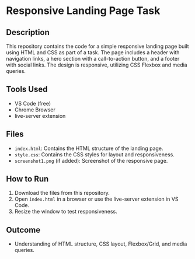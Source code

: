 # Responsive Landing Page Task

## Description
This repository contains the code for a simple responsive landing page built using HTML and CSS as part of a task. The page includes a header with navigation links, a hero section with a call-to-action button, and a footer with social links. The design is responsive, utilizing CSS Flexbox and media queries.

## Tools Used
- VS Code (free)
- Chrome Browser
- live-server extension

## Files
- `index.html`: Contains the HTML structure of the landing page.
- `style.css`: Contains the CSS styles for layout and responsiveness.
- `screenshot1.png` (if added): Screenshot of the responsive page.

## How to Run
1. Download the files from this repository.
2. Open `index.html` in a browser or use the live-server extension in VS Code.
3. Resize the window to test responsiveness.

## Outcome
- Understanding of HTML structure, CSS layout, Flexbox/Grid, and media queries.